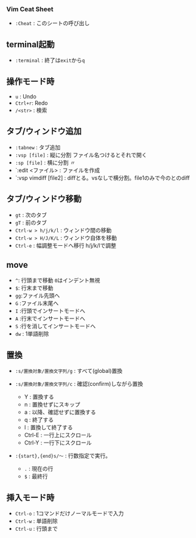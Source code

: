 ### Vim Ceat Sheet ################
- `:Cheat` : このシートの呼び出し

## terminal起動
- `:terminal` : 終了は`exit`から`q`

## 操作モード時
- `u` : Undo
- `Ctrl+r`: Redo
- `/<str>` : 検索

## タブ/ウィンドウ追加
- `:tabnew` : タブ追加
- `:vsp [file]` : 縦に分割 ファイル名つけるとそれで開く
- `:sp [file]` : 横に分割           〃
- `:edit <ファイル> : ファイルを作成
- `:vsp vimdiff <file1> [file2] : diffとる。vsなしで横分割。file1のみで今のとのdiff

## タブ/ウィンドウ移動
- `gt` : 次のタブ
- `gT` : 前のタブ
- `Ctrl-w > h/j/k/l` : ウィンドウ間の移動
- `Ctrl-w > H/J/K/L` : ウィンドウ自体を移動
- `Ctrl-e` : 幅調整モードへ移行 h/j/k/lで調整  

## move
- `^`: 行頭まで移動 `0`はインデント無視
- `$`: 行末まで移動
- `gg`:ファイル先頭へ
- `G` :ファイル末尾へ
- `I` :行頭でインサートモードへ
- `A` :行末でインサートモードへ
- `S` :行を消してインサートモードへ
- `dw` : 1単語削除

## 置換
- `:s/置換対象/置換文字列/g` : すべて(global)置換
- `:s/置換対象/置換文字列/c` : 確認(confirm)しながら置換
    - Y : 置換する
    - n : 置換せずにスキップ
    - a : 以降、確認せずに置換する
    - q : 終了する
    - l : 置換して終了する
    - Ctrl-E : 一行上にスクロール
    - Ctrl-Y : 一行下にスクロール

- `:{start},{end}s/～` : 行数指定で実行。
   - `.` : 現在の行
   - `$` : 最終行

## 挿入モード時
- `Ctrl-o` : 1コマンドだけノーマルモードで入力
- `Ctrl-w` : 単語削除
- `Ctrl-u` : 行頭まで



